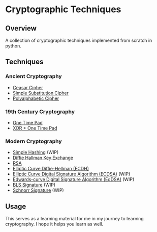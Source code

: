 # Cryptographic Techniques

## Overview

A collection of cryptographic techniques implemented from scratch in python.

## Techniques

### Ancient Cryptography

- [Ceasar Cipher](/caesar_cipher.py)
- [Simple Substitution Cipher](/simple_substitution.py)
- [Polyalphabetic Cipher](/polyaphabetic_cipher.py)

### 19th Century Cryptography

- [One Time Pad](./one_time_pad.py)
- [XOR + One Time Pad](./xor_and_one_time_pad.py)

### Modern Cryptography

- [Simple Hashing](./simple_hashing.py) (WIP)
- [Diffie Hallman Key Exchange](./diffie_hellman.py)
- [RSA](./rsa.py)
- [Elliptic Curve Diffie-Hellman (ECDH)](./ecdh.py)
- [Elliptic Curve Digital Signature Algorithm (ECDSA)](./ecdsa.py) (WIP)
- [Edwards-curve Digital Signature Algorithm (EdDSA)](./eddsa.py) (WIP)
- [BLS Signature](./bls_sig.py) (WIP)
- [Schnorr Signature](./schnorr_sig.py) (WIP)

## Usage

This serves as a learning material for me in my journey to learning cryptography. I hope it helps you learn as well.
